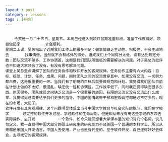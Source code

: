 ```yaml
---
layout : post
category : lessons
tags : [开始]
---
```

##  
        今天是一月二十五日，星期五。本周已经进入到项目前期准备阶段，准备工作做得好，项目做起来           才会顺利。      
    星期二上课，吴总指出了近期我们工作上的很多不足：做事情缺乏主动性、积极性，不会主动地去       找事情做，当然就不会有格外的得分，造成我们上个周得分太低，没有达到规定分数；团队交流不够多，工作协调差，这都是我们团队所面临的需要解决的问题。对于吴总的批评也不知道大家领会了没有，有没有思考解决问题。               
    课堂上吴总重点讲解了团队的任务协作和软件开发的客观规律。任务协作主要有六大内容：目标、规范、计划、任务、成果、问题，同时团队之间的交流贯穿其中，如果没有交流，一切努力都白费，这是很重要的一环。当我们有了明确的目标后就要做规范和计划。我觉得我们团队目前在计划上做的不太好，很混乱，缺乏统一性和协调性，工作效率低下，同时我还觉得缺乏很多东西。原因很多，团队成员之间缺乏交流是一个很重要的原因，有限的交流又没有交流出什么成果。我觉得吴总需要给予我们更多的指导，中国的国情政府干预和宏观调控都是必不可少的，现在的市场，太乱了。             
    软件开发有其客观规律，这个问题明显体现出当今中国大学教育与社会实际的脱节，我们在学校学      过完整的软件开发过程，学过软件的生命周期，但是却从来没有用这些学过的东西去实际操作、去开发          一个软件，如今只能回想着大学课本里的知识背几个名词，说几句定义。我一直觉得中国大部分的硕士研究生的研究能力不及美国一个普通的本科学士，所以从来都是米国人开发语言，中国人去使用，产业也是有代差的。至于软件开发，自己还得好好去体会，去寻找它的客观规律。
